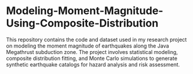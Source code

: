 # Modeling-Moment-Magnitude-Using-Composite-Distribution
This repository contains the code and dataset used in my research project on modeling the moment magnitude of earthquakes along the Java Megathrust subduction zone. The project involves statistical modeling, composite distribution fitting, and Monte Carlo simulations to generate synthetic earthquake catalogs for hazard analysis and risk assessment.
